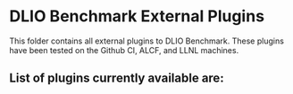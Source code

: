 # DLIO Benchmark External Plugins

This folder contains all external plugins to DLIO Benchmark. These plugins have been tested on the Github CI, ALCF, and LLNL machines.

List of plugins currently available are:
- 